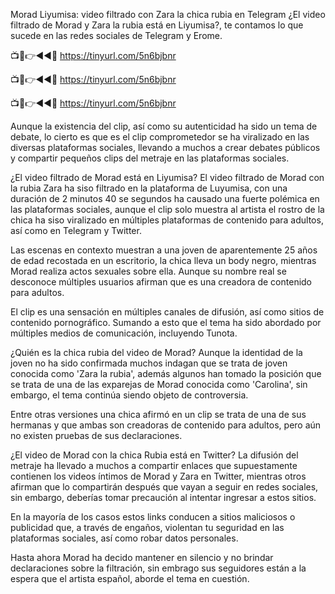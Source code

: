 Morad Liyumisa: video filtrado con Zara la chica rubia en Telegram
¿El video filtrado de Morad y Zara la rubia está en Liyumisa?, te contamos lo que sucede en las redes sociales de Telegram y Erome.


📺📱👉◄◄🔴  https://tinyurl.com/5n6bjbnr

📺📱👉◄◄🔴  https://tinyurl.com/5n6bjbnr

📺📱👉◄◄🔴  https://tinyurl.com/5n6bjbnr



Aunque la existencia del clip, así como su autenticidad ha sido un tema de debate, lo cierto es que es el clip comprometedor se ha viralizado en las diversas plataformas sociales, llevando a muchos a crear debates públicos y compartir pequeños clips del metraje en las plataformas sociales.



¿El video filtrado de Morad está en Liyumisa?
El video filtrado de Morad con la rubia Zara ha siso filtrado en la plataforma de Luyumisa, con una duración de 2 minutos 40 se segundos ha causado una fuerte polémica en las plataformas sociales, aunque el clip solo muestra al artista el rostro de la chica ha siso viralizado en múltiples plataformas de contenido para adultos, así como en Telegram y Twitter.

Las escenas en contexto muestran a una joven de aparentemente 25 años de edad recostada en un escritorio, la chica lleva un body negro, mientras Morad realiza actos sexuales sobre ella. Aunque su nombre real se desconoce múltiples usuarios afirman que es una creadora de contenido para adultos.

El clip es una sensación en múltiples canales de difusión, así como sitios de contenido pornográfico. Sumando a esto que el tema ha sido abordado por múltiples medios de comunicación, incluyendo Tunota.

¿Quién es la chica rubia del video de Morad?
Aunque la identidad de la joven no ha sido confirmada muchos indagan que se trata de joven conocida como 'Zara la rubia', además algunos han tomado la posición que se trata de una de las exparejas de Morad conocida como 'Carolina', sin embargo, el tema continúa siendo objeto de controversia.


Entre otras versiones una chica afirmó en un clip se trata de una de sus hermanas y que ambas son creadoras de contenido para adultos, pero aún no existen pruebas de sus declaraciones.

¿El video de Morad con la chica Rubia está en Twitter?
La difusión del metraje ha llevado a muchos a compartir enlaces que supuestamente contienen los videos íntimos de Morad y Zara en Twitter, mientras otros afirman que lo compartirán después que vayan a seguir en redes sociales, sin embargo, deberías tomar precaución al intentar ingresar a estos sitios.

En la mayoría de los casos estos links conducen a sitios maliciosos o publicidad que, a través de engaños, violentan tu seguridad en las plataformas sociales, así como robar datos personales.


Hasta ahora Morad ha decido mantener en silencio y no brindar declaraciones sobre la filtración, sin embrago sus seguidores están a la espera que el artista español, aborde el tema en cuestión.

